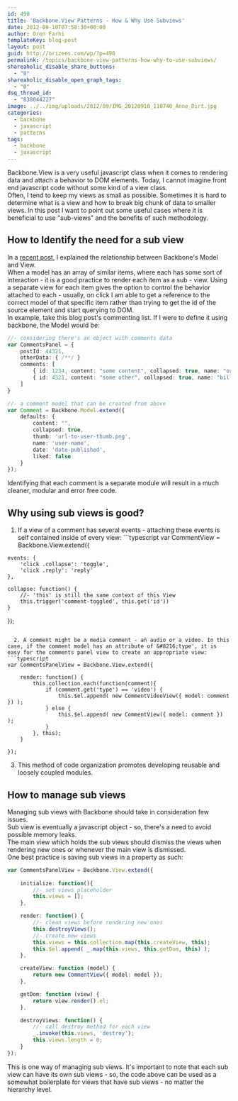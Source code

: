 ```yaml
---
id: 490
title: 'Backbone.View Patterns - How & Why Use Subviews'
date: 2012-09-10T07:58:30+00:00
author: Oren Farhi 
templateKey: blog-post
layout: post
guid: http://orizens.com/wp/?p=490
permalink: /topics/backbone-view-patterns-how-why-to-use-subviews/
shareaholic_disable_share_buttons:
  - "0"
shareaholic_disable_open_graph_tags:
  - "0"
dsq_thread_id:
  - "838044227"
image: ../../img/uploads/2012/09/IMG_20120910_110740_Anne_Dirt.jpg
categories:
  - backbone
  - javascript
  - patterns
tags:
  - backbone
  - javascript
---
```

Backbone.View is a very useful javascript class when it comes to rendering data and attach a behavior to DOM elements. Today, I cannot imagine front end javascript code without some kind of a view class.   
Often, I tend to keep my views as small as possible. Sometimes it is hard to determine what is a view and how to break big chunk of data to smaller views. In this post I want to point out some useful cases where it is beneficial to use "sub-views" and the benefits of such methodology.<!--more-->

<!--RndAds-->

## How to Identify the need for a sub view

In a <a title="Backbone.View Patterns – The Relationship with “Model”" href="http://orizens.com/wp/topics/backbone-view-patterns-the-relationship-with-model/" target="_blank">recent post</a>, I explained the relationship between Backbone's Model and View.   
When a model has an array of similar items, where each has some sort of interaction - it is a good practice to render each item as a sub - view. Using a separate view for each item gives the option to control the behavior attached to each - usually, on click I am able to get a reference to the correct model of that specific item rather than trying to get the id of the source element and start querying to DOM.   
In example, take this blog post's commenting list. If I were to define it using backbone, the Model would be:

```typescript
//- considering there's an object with comments data
var CommentsPanel = {
	postId: 44321,
	otherData: { /**/ }
	comments: [
		{ id: 1234, content: "some content", collapsed: true, name: "oren" }
		{ id: 4321, content: "some other", collapsed: true, name: "bill" }
	]
}

//- a comment model that can be created from above
var Comment = Backbone.Model.extend({
	defaults: {
		content: "",
		collapsed: true,
		thumb: 'url-to-user-thumb.png',
		name: 'user-name',
		date: 'date-published',
		liked: false
	}
});
```

Identifying that each comment is a separate module will result in a much cleaner, modular and error free code.

## Why using sub views is good?

  1. If a view of a comment has several events - attaching these events is self contained inside of every view: ```typescript
var CommentView = Backbone.View.extend({
	
	events: {
		'click .collapse': 'toggle',
		'click .reply': 'reply'
	},

	collapse: function() {
		//- 'this' is still the same context of this View
		this.trigger('comment-toggled', this.get('id'))
	}

});

```

  2. A comment might be a media comment - an audio or a video. In this case, if the comment model has an attribute of &#8216;type', it is easy for the comments panel view to create an appropriate view: ```typescript
var CommentsPanelView = Backbone.View.extend({
	
	render: function() {
		this.collection.each(function(comment){
			if (comment.get('type') == 'video') {
				this.$el.append( new CommentVideoView({ model: comment }) );
			} else {
				this.$el.append( new CommentView({ model: comment }) );
			}
		}, this);
	}

});

```

  3. This method of code organization promotes developing reusable and loosely coupled modules.

## How to manage sub views

Managing sub views with Backbone should take in consideration few issues.   
Sub view is eventually a javascript object - so, there's a need to avoid possible memory leaks.   
The main view which holds the sub views should dismiss the views when rendering new ones or whenever the main view is dismissed.   
One best practice is saving sub views in a property as such:

```typescript
var CommentsPanelView = Backbone.View.extend({
	
	initialize: function(){
		//- set views placeholder
		this.views = [];
	},

	render: function() {
		//- clean views before rendering new ones
		this.destroyViews();
		//- create new views
		this.views = this.collection.map(this.createView, this);
		this.$el.append( _.map(this.views, this.getDom, this) );
	},

	createView: function (model) {
		return new CommentView({ model: model });
	}, 

	getDom: function (view) {
		return view.render().el;
	}, 

	destroyViews: function() {
		//- call destroy method for each view
		_.invoke(this.views, 'destroy');
		this.views.length = 0;
	}
});

```

<!--RndAds-->

This is one way of managing sub views. It's important to note that each sub view can have its own sub views - so, the code above can be used as a somewhat boilerplate for views that have sub views - no matter the hierarchy level.

<!--RndAds-->